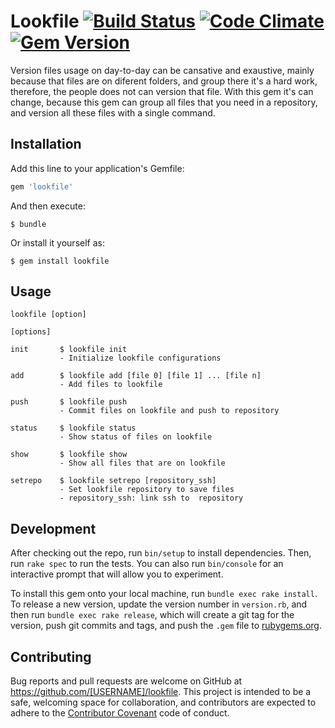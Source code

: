 # Lookfile [![Build Status](https://travis-ci.org/LucianoPC/lookfile.svg?branch=master)](https://travis-ci.org/LucianoPC/lookfile) [![Code Climate](https://codeclimate.com/github/LucianoPC/lookfile/badges/gpa.svg)](https://codeclimate.com/github/LucianoPC/lookfile) [![Gem Version](https://badge.fury.io/rb/lookfile.svg)](https://badge.fury.io/rb/lookfile)

Version files usage on day-to-day can be cansative and exaustive, mainly
because that files are on diferent folders, and group there it's a hard
work, therefore, the people does not can version that file. With this gem
it's can change, because this gem can group all files that you need in
a repository, and version all these files with a single command.

## Installation

Add this line to your application's Gemfile:

```ruby
gem 'lookfile'
```

And then execute:

    $ bundle

Or install it yourself as:

    $ gem install lookfile

## Usage

    lookfile [option]

    [options]

    init       $ lookfile init
               - Initialize lookfile configurations

    add        $ lookfile add [file 0] [file 1] ... [file n]
               - Add files to lookfile

    push       $ lookfile push
               - Commit files on lookfile and push to repository

    status     $ lookfile status
               - Show status of files on lookfile

    show       $ lookfile show
               - Show all files that are on lookfile

    setrepo    $ lookfile setrepo [repository_ssh]
               - Set lookfile repository to save files
               - repository_ssh: link ssh to  repository


## Development

After checking out the repo, run `bin/setup` to install dependencies. Then,
run `rake spec` to run the tests. You can also run `bin/console` for an
interactive prompt that will allow you to experiment.

To install this gem onto your local machine, run `bundle exec rake install`.
To release a new version, update the version number in `version.rb`, and then
run `bundle exec rake release`, which will create a git tag for the version,
push git commits and tags, and push the `.gem` file to
[rubygems.org](https://rubygems.org).

## Contributing

Bug reports and pull requests are welcome on GitHub at
https://github.com/[USERNAME]/lookfile. This project is intended to be a
safe, welcoming space for collaboration, and contributors are expected to
adhere to the [Contributor Covenant](http://contributor-covenant.org)
code of conduct.
